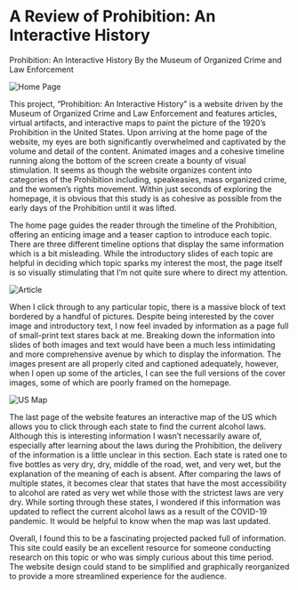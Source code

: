 # A Review of Prohibition: An Interactive History

Prohibition: An Interactive History
By the Museum of Organized Crime and Law Enforcement

![Home Page](https://rebeccakiser.github.io/rebeccakiser/home.png)

This project, “Prohibition: An Interactive History” is a website driven by the Museum of Organized Crime and Law Enforcement and features articles, virtual artifacts, and interactive maps to paint the picture of the 1920’s Prohibition in the United States. Upon arriving at the home page of the website, my eyes are both significantly overwhelmed and captivated by the volume and detail of the content. Animated images and a cohesive timeline running along the bottom of the screen create a bounty of visual stimulation. It seems as though the website organizes content into categories of the Prohibition including, speakeasies, mass organized crime, and the women’s rights movement. Within just seconds of exploring the homepage, it is obvious that this study is as cohesive as possible from the early days of the Prohibition until it was lifted. 

The home page guides the reader through the timeline of the Prohibition, offering an enticing image and a teaser caption to introduce each topic. There are three different timeline options that display the same information which is a bit misleading. While the introductory slides of each topic are helpful in deciding which topic sparks my interest the most, the page itself is so visually stimulating that I’m not quite sure where to direct my attention. 
  
![Article](https://rebeccakiser.github.io/rebeccakiser/article.png)

When I click through to any particular topic, there is a massive block of text bordered by a handful of pictures. Despite being interested by the cover image and introductory text, I now feel invaded by information as a page full of small-print text stares back at me. Breaking down the information into slides of both images and text would have been a much less intimidating and more comprehensive avenue by which to display the information. The images present are all properly cited and captioned adequately, however, when I open up some of the articles, I can see the full versions of the cover images, some of which are poorly framed on the homepage. 
  
  ![US Map](https://rebeccakiser.github.io/rebeccakiser/map.png)
  
The last page of the website features an interactive map of the US which allows you to click through each state to find the current alcohol laws. Although this is interesting information I wasn’t necessarily aware of, especially after learning about the laws during the Prohibition, the delivery of the information is a little unclear in this section. Each state is rated one to five bottles as very dry, dry, middle of the road, wet, and very wet, but the explanation of the meaning of each is absent. After comparing the laws of multiple states, it becomes clear that states that have the most accessibility to alcohol are rated as very wet while those with the strictest laws are very dry. While sorting through these states, I wondered if this information was updated to reflect the current alcohol laws as a result of the COVID-19 pandemic. It would be helpful to know when the map was last updated. 

Overall, I found this to be a fascinating projected packed full of information. This site could easily be an excellent resource for someone conducting research on this topic or who was simply curious about this time period. The website design could stand to be simplified and graphically reorganized to provide a more streamlined experience for the audience. 

